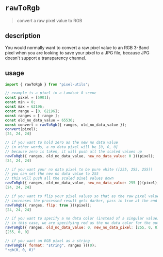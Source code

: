 # `rawToRgb`
> convert a raw pixel value to RGB

## description
You would normally want to convert a raw pixel value to an RGB 3-Band pixel when you
are looking to save your pixel to a JPG file, because JPG doesn't support a transparency channel.

## usage
```js
import { rawToRgb } from "pixel-utils";

// example is a pixel in a Landsat 8 scene
const pixel = [5901];
const min = 0;
const max = 62196;
const range = [0, 62196];
const ranges = [ range ];
const old_no_data_value = 65536;
const convert = rawToRgb({ ranges, old_no_data_value });
convert(pixel);
[24, 24, 24]

// if you want to hold zero as the new no data value
// in other words, a no data pixel will be [0, 0, 0]
// because zero is taken, it will push all the scaled values up
rawToRgb({ ranges, old_no_data_value, new_no_data_value: 0 })(pixel);
[24, 24, 24]

// if you want your no data pixel to be pure white ([255, 255, 255])
// you can set the new no data value to 255
// this will push all the scaled pixel values down
rawToRgb({ ranges, old_no_data_value, new_no_data_value: 255 })(pixel);
[24, 24, 24]

// if you want to flip your pixel values so that as the raw pixel value
// increases the processed result gets darker, pass in true at the end of the params
rawToRgb({ ranges, flip: true })(pixel);
[24, 24, 24]

// if you want to specify a no data color (instead of a singular value)
// in this case, we are specifying red as the no data color for the output
rawToRgb({ ranges, old_no_data_value: 0, new_no_data_pixel: [255, 0, 0] })(0);
[255, 0, 0]

// if you want an RGB pixel as a string
rawToRgb({ format: "string", ranges })(0);
"rgb(0, 0, 0)"
```
